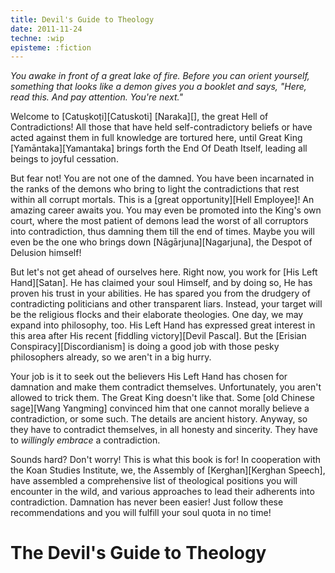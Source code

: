 ```yaml
---
title: Devil's Guide to Theology
date: 2011-11-24
techne: :wip
episteme: :fiction
---
```


*You awake in front of a great lake of fire. Before you can orient yourself, something that looks like a demon gives you a booklet and says, "Here, read this. And pay attention. You're next."*

Welcome to [Catuṣkoṭi][Catuskoti] [Naraka][], the great Hell of Contradictions! All those that have held self-contradictory beliefs or have acted against them in full knowledge are tortured here, until Great King [Yamāntaka][Yamantaka] brings forth the End Of Death Itself, leading all beings to joyful cessation.

But fear not! You are not one of the damned. You have been incarnated in the ranks of the demons who bring to light the contradictions that rest within all corrupt mortals. This is a [great opportunity][Hell Employee]! An amazing career awaits you. You may even be promoted into the King's own court, where the most patient of demons lead the worst of all corruptors into contradiction, thus damning them till the end of times. Maybe you will even be the one who brings down [Nāgārjuna][Nagarjuna], the Despot of Delusion himself!

But let's not get ahead of ourselves here. Right now, you work for [His Left Hand][Satan]. He has claimed your soul Himself, and by doing so, He has proven his trust in your abilities. He has spared you from the drudgery of contradicting politicians and other transparent liars. Instead, your target will be the religious flocks and their elaborate theologies. One day, we may expand into philosophy, too. His Left Hand has expressed great interest in this area after His recent [fiddling victory][Devil Pascal]. But the [Erisian Conspiracy][Discordianism] is doing a good job with those pesky philosophers already, so we aren't in a big hurry.

Your job is it to seek out the believers His Left Hand has chosen for damnation and make them contradict themselves. Unfortunately, you aren't allowed to trick them. The Great King doesn't like that. Some [old Chinese sage][Wang Yangming] convinced him that one cannot morally believe a contradiction, or some such. The details are ancient history. Anyway, so they have to contradict themselves, in all honesty and sincerity. They have to *willingly embrace* a contradiction.

Sounds hard? Don't worry! This is what this book is for! In cooperation with the Koan Studies Institute, we, the Assembly of [Kerghan][Kerghan Speech], have assembled a comprehensive list of theological positions you will encounter in the wild, and various approaches to lead their adherents into contradiction. Damnation has never been easier! Just follow these recommendations and you will fulfill your soul quota in no time!

# The Devil's Guide to Theology

